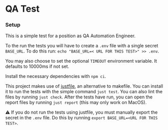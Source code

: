 # QA Test

### Setup

This is a simple test for a position as QA Automation Engineer.

To the run the tests you will have to create a `.env` file with a single secret `BASE_URL`. To do this run: `echo "BASE_URL=< URL FOR THIS TEST>" >> .env`.

You may also choose to set the optional `TIMEOUT` environment variable. It defaults to 10000ms if not set.

Install the necessary dependencies with `npm ci`.

This project makes use of [justfile](https://github.com/casey/just), an alternative to makefile. You can install it to run the tests with the simple command `just test`. You can also lint the files by running `just check`. After the tests have run, you can open the report files by running `just report` (this may only work on MacOS).

:warning: If you do not run the tests using justfile, you must manually export the secret in the `.env` file. Do this by running `export BASE_URL=<URL FOR THIS TEST>`.
